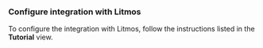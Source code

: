 ### Configure integration with Litmos

To configure the integration with Litmos, follow the instructions listed in the **Tutorial** view.
